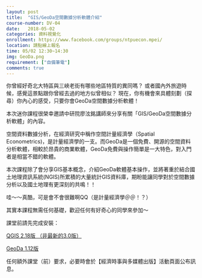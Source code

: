```yaml
---
layout: post  
title:  "GIS/GeoDa空間數據分析軟體介紹"  
course-number: DV-04 
date:   2018-05-02 
categories: 資料視覺化  
enrollment: https://www.facebook.com/groups/ntpuecon.mpei/
location: 請點線上報名  
time: 05/02 12:30~14:30  
img: GeoDa.png
requirement: ["自備筆電"]  
comments: true  
---
```


你曾經好奇北大特區與三峽老街有哪些地區特質的異同嗎？
或者國內外旅遊時候，感覺這景點跟你曾經去過的地方似曾相似？
現在，你有機會來具體刻劃（探尋）你內心的感受，只要你會GeoDa空間數據分析軟體！

本次迷你課程很榮幸邀請中研院廖泫銘講師來分享有關「GIS/GeoDa空間數據分析軟體」的內容。

空間資料數據分析，在經濟研究中稱作空間計量經濟學（Spatial Econometrics)，是計量經濟學的一支。而GeoDa是一個免費、開源的空間資料分析軟體，相較於昂貴的商業軟體，GeoDa免費與操作簡單是一大特色，對入門者是相當不錯的軟體。

本次課程除了會分享GIS基本概念，介紹GeoDa軟體基本操作，並將著重於結合國土地理資訊系統(NGIS)所累積的大量統計GIS資料庫，期盼能讓同學對於空間數據分析以及國土地理有更深刻的共鳴！！

哇～～真酷，可是會不會很難啊QQ（是計量經濟學＠＠！？）

其實本課程無需任何基礎，歡迎任何有好奇心的同學來參加～

課堂前請先完成安裝：

[QGIS 2.18版 （非最新的3.0版）](https://qgis.org/en/site/forusers/download.html)

[GeoDa 1.12版](http://geodacenter.github.io/)

任何額外課堂（前）要求，必要時會於【經濟時事與多媒體出版】活動頁面公布訊息。

